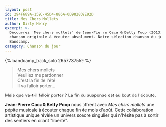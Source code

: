 ```yaml
---
layout: post
id: 294F689A-159C-45D4-886A-0D982832E92D
title: Mes Chers Mollets
author: Dirty Henry
excerpt: >-
  Découvrez 'Mes chers mollets' de Jean-Pierre Caca & Betty Poop (2013), une
  chanson originale à écouter absolument. Notre sélection chanson du jour sur
  Bandcamp.
category: Chanson du jour
---
```


{% bandcamp_track_solo 2657737559 %}

> Mes chers mollets  
> Veuillez me pardonner  
> C'est la fin de l'été  
> Il va falloir porter…

Mais que va-t-il falloir porter ? La fin du suspense est au bout de l'écoute.

**Jean-Pierre Caca & Betty Poop** nous offrent avec _Mes chers mollets_ une
pépite musicale à écouter chaque fin de mois d'août. Cette collaboration
artistique unique révèle un univers sonore singulier qui n'hésite pas à sortir
des sentiers en criant "liberté".
